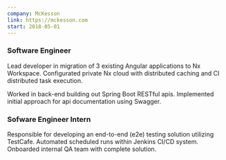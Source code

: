```yaml
---
company: McKesson
link: https://mckesson.com
start: 2018-05-01
---
```


### Software Engineer

Lead developer in migration of 3 existing Angular applications to Nx Workspace. Configurated private
Nx cloud with distributed caching and CI distributed task execution.

Worked in back-end building out Spring Boot RESTful apis. Implemented initial approach for api
documentation using Swagger.

### Sofware Engineer Intern

Responsible for developing an end-to-end (e2e) testing solution utilizing TestCafe. Automated
scheduled runs within Jenkins CI/CD system. Onboarded internal QA team with complete solution.
